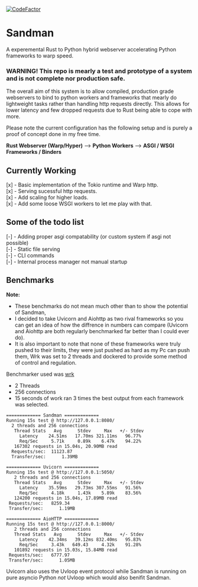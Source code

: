 

[![CodeFactor](https://www.codefactor.io/repository/github/project-dream-weaver/sandman/badge/master)](https://www.codefactor.io/repository/github/project-dream-weaver/sandman/overview/master)


# Sandman
A experemental Rust to Python hybrid webserver accelerating Python frameworks to warp speed.

### WARNING! This repo is mearly a test and prototype of a system and is not complete nor production safe.

The overall aim of this system is to allow compiled, production grade webservers to bind to python workers and frameworks that mearly do lightweight tasks rather than handling http requests directly. This allows for lower latency and few dropped requests due to Rust being able to cope with more.

Please note the current configuration has the following setup and is purely a proof of concept done in my free time.

**Rust Webserver (Warp/Hyper)** --> **Python Workers** --> **ASGI / WSGI Frameworks / Binders**

## Currently Working
[x] - Basic implementation of the Tokio runtime and Warp http.<br>
[x] - Serving sucessful http requests.<br>
[x] - Add scaling for higher loads.<br>
[x] - Add some loose WSGI workers to let me play with that.<br>

## Some of the todo list
[-] - Adding proper asgi compatability (or custom system if asgi not possible)<br>
[-] - Static file serving<br>
[-] - CLI commands<br>
[-] - Internal process manager not manual startup<br>

## Benchmarks

**Note:** 
- These benchmarks do not mean much other than to show the potential of Sandman,<br>
- I decided to take Uvicorn and Aiohttp as two rival frameworks so you can get an idea of how the diffrence in numbers can compare (Uvicorn and Aiohttp are both regularly benchmarked far better than I could ever do).<br>
- It is also important to note that none of these frameworks were truly pushed to their limits, they were just pushed as hard as my Pc can push them, Wrk was set to 2 threads and dockered to provide some method of control and regulation.

Benchmarker used was [wrk](https://github.com/wg/wrk) 
- 2 Threads
- 256 connections
- 15 seconds of work
ran 3 times the best output from each framework was selected.

```
============= Sandman =============
Running 15s test @ http://127.0.0.1:8080/
  2 threads and 256 connections
   Thread Stats   Avg      Stdev     Max   +/- Stdev
     Latency    24.51ms   17.70ms 321.11ms   96.77%
     Req/Sec     5.71k     0.89k    6.47k    94.22%
   167302 requests in 15.04s, 20.90MB read
  Requests/sec:  11123.87
  Transfer/sec:      1.39MB

============= Uvicorn =============
Running 15s test @ http://127.0.0.1:5050/
   2 threads and 256 connections
   Thread Stats   Avg      Stdev     Max   +/- Stdev
     Latency    35.59ms   29.73ms 307.55ms   91.56%
     Req/Sec     4.18k     1.43k    5.89k    83.56%
   124200 requests in 15.04s, 17.89MB read
 Requests/sec:   8259.34
 Transfer/sec:      1.19MB
 
============= AioHTTP =============
Running 15s test @ http://127.0.0.1:8000/
   2 threads and 256 connections
   Thread Stats   Avg      Stdev     Max   +/- Stdev
     Latency    42.34ms   39.12ms 832.40ms   95.83%
     Req/Sec     3.43k   649.43     4.32k    91.28%
   101892 requests in 15.03s, 15.84MB read
 Requests/sec:   6777.97
 Transfer/sec:      1.05MB
```


Uvicorn also uses the Uvloop event protocol while Sandman is running on pure asyncio Python *not* Uvloop which would also benifit Sandman.
